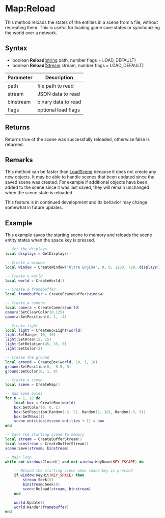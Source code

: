 # Map:Reload

This method reloads the states of the entities in a scene from a file, without recreating them. This is useful for loading game save states or synchonizing the world over a network.

## Syntax

- boolean **Reload**([string](https://www.lua.org/manual/5.4/manual.html#6.4) path, number flags = LOAD_DEFAULT)
- boolean **Reload**([Stream](Stream.md) stream, number flags = LOAD_DEFAULT)

| Parameter | Description |
|---|---|
| path | file path to read |
| stream | JSON data to read |
| binstream | binary data to read |
| flags | optional load flags |

## Returns

Returns true of the scene was successfully reloaded, otherwise false is returned.

## Remarks

This method can be faster than [LoadScene](LoadScene.md) because it does not create any new objects. It may be able to handle scenes that been updated since the saved scene was created. For example if additional objects have been added to the scene since it was last saved, they will remain unchanged when the scene state is reloaded.

This feature is in continued development and its behavior may change somewhat in future updates.

## Example

This example saves the starting scene to memory and reloads the scene entity states when the space key is pressed.

```lua
-- Get the displays
local displays = GetDisplays()

-- Create a window
local window = CreateWindow("Ultra Engine", 0, 0, 1280, 720, displays[1], WINDOW_CENTER + WINDOW_TITLEBAR)

-- Create a world
local world = CreateWorld()

-- Create a framebuffer
local framebuffer = CreateFramebuffer(window)

-- Create a camera
local camera = CreateCamera(world)
camera:SetClearColor(0.125)
camera:SetPosition(0, 1, -4)

-- Create light
local light = CreateBoxLight(world)
light:SetRange(-10, 10)
light:SetArea(15, 15)
light:SetRotation(45, 35, 0)
light:SetColor(2)

-- Create the ground
local ground = CreateBox(world, 10, 1, 10)
ground:SetPosition(0, -0.5, 0)
ground:SetColor(0, 1, 0)

-- Create a scene
local scene = CreateMap()

-- Add some boxes
for n = 1, 10 do
    local box = CreateBox(world)
    box:SetColor(0, 0, 1)
    box:SetPosition(Random(-5, 5), Random(5, 10), Random(-5, 5))
    box:SetMass(1)
    scene.entities[#scene.entities + 1] = box
end

-- Save the starting scene to memory
local stream = CreateBufferStream()
local binstream = CreateBufferStream()
scene:Save(stream, binstream)

-- Main loop
while not window:Closed() and not window:KeyDown(KEY_ESCAPE) do

    -- Reload the starting scene when space key is pressed
    if window:KeyHit(KEY_SPACE) then
        stream:Seek(0)
        binstream:Seek(0)
        scene:Reload(stream, binstream)
    end

    world:Update()
    world:Render(framebuffer)
end
```
